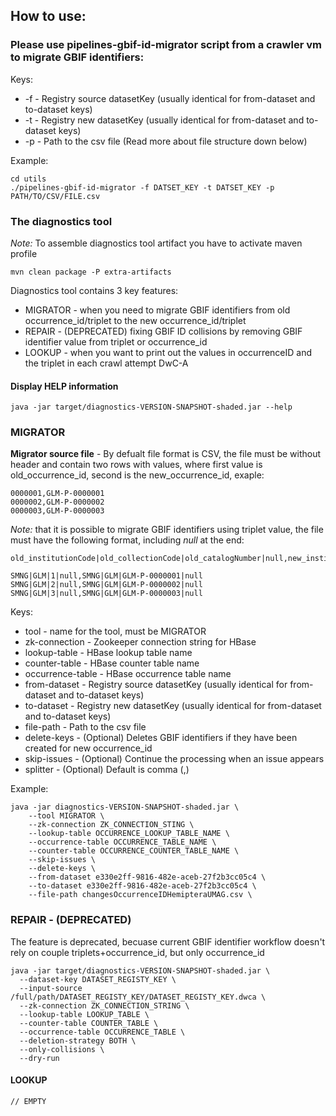 ## How to use:

### Please use pipelines-gbif-id-migrator script from a crawler vm to migrate GBIF identifiers:

Keys:
- -f - Registry source datasetKey (usually identical for from-dataset and to-dataset keys)
- -t - Registry new datasetKey (usually identical for from-dataset and to-dataset keys)
- -p - Path to the csv file (Read more about file structure down below)

Example:
```shell
cd utils
./pipelines-gbif-id-migrator -f DATSET_KEY -t DATSET_KEY -p PATH/TO/CSV/FILE.csv
```

### The diagnostics tool
_Note:_ To assemble diagnostics tool artifact you have to activate maven profile
```shell
mvn clean package -P extra-artifacts
```


Diagnostics tool contains 3 key features:
- MIGRATOR - when you need to migrate GBIF identifiers from old occurrence_id/triplet to the new occurrence_id/triplet
- REPAIR - (DEPRECATED) fixing GBIF ID collisions by removing GBIF identifier value from triplet or occurrence_id
- LOOKUP - when you want to print out the values in occurrenceID and the triplet in each crawl attempt DwC-A


#### Display HELP information

```shell
java -jar target/diagnostics-VERSION-SNAPSHOT-shaded.jar --help
```

### MIGRATOR

**Migrator source file** - By defualt file format is CSV, the file must be without header and contain two rows with values, where first value is old_occurrence_id, second is the new_occurrence_id, exaple:
```csv
0000001,GLM-P-0000001
0000002,GLM-P-0000002
0000003,GLM-P-0000003
```
_Note:_ that it is possible to migrate GBIF identifiers using triplet value, the file must have the following format, including _null_ at the end:
```csv
old_institutionCode|old_collectionCode|old_catalogNumber|null,new_institutionCode|new_collectionCode|new_catalogNumber|null
```
```csv
SMNG|GLM|1|null,SMNG|GLM|GLM-P-0000001|null
SMNG|GLM|2|null,SMNG|GLM|GLM-P-0000002|null
SMNG|GLM|3|null,SMNG|GLM|GLM-P-0000003|null
```


Keys:
- tool - name for the tool, must be MIGRATOR
- zk-connection - Zookeeper connection string for HBase
- lookup-table - HBase lookup table name
- counter-table - HBase counter table name
- occurrence-table - HBase occurrence table name
- from-dataset - Registry source datasetKey (usually identical for from-dataset and to-dataset keys) 
- to-dataset - Registry new datasetKey (usually identical for from-dataset and to-dataset keys)
- file-path - Path to the csv file
- delete-keys - (Optional) Deletes GBIF identifiers if they have been created for new occurrence_id 
- skip-issues - (Optional) Continue the processing when an issue appears
- splitter - (Optional) Default is comma (,)

Example:
```shell
java -jar diagnostics-VERSION-SNAPSHOT-shaded.jar \
    --tool MIGRATOR \
    --zk-connection ZK_CONNECTION_STING \ 
    --lookup-table OCCURRENCE_LOOKUP_TABLE_NAME \
    --occurrence-table OCCURRENCE_TABLE_NAME \
    --counter-table OCCURRENCE_COUNTER_TABLE_NAME \ 
    --skip-issues \
    --delete-keys \
    --from-dataset e330e2ff-9816-482e-aceb-27f2b3cc05c4 \ 
    --to-dataset e330e2ff-9816-482e-aceb-27f2b3cc05c4 \
    --file-path changesOccurrenceIDHemipteraUMAG.csv \
```

### REPAIR - (DEPRECATED)
The feature is deprecated, becuase current GBIF identifier workflow doesn't rely on couple triplets+occurrence_id, but only occurrence_id

```shell
java -jar target/diagnostics-VERSION-SNAPSHOT-shaded.jar \
  --dataset-key DATASET_REGISTY_KEY \
  --input-source /full/path/DATASET_REGISTY_KEY/DATASET_REGISTY_KEY.dwca \
  --zk-connection ZK_CONNECTION_STRING \
  --lookup-table LOOKUP_TABLE \
  --counter-table COUNTER_TABLE \
  --occurrence-table OCCURRENCE_TABLE \
  --deletion-strategy BOTH \
  --only-collisions \
  --dry-run
```

#### LOOKUP

```shell
// EMPTY
```
